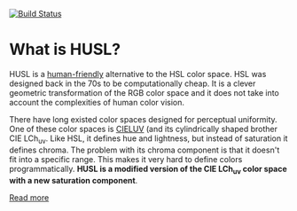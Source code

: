 [![Build Status](https://secure.travis-ci.org/boronine/husl.png)](http://travis-ci.org/boronine/husl)

# What is <abbr class="initialism">HUSL</abbr>?

HUSL is a [human-friendly](http://boronine.com/2012/03/26/Color-Spaces-for-Human-Beings/) alternative to the HSL color space. HSL was designed back in the 70s to be computationally cheap. It is a clever geometric transformation of the RGB color space and it does not take into account the complexities of human color vision.

There have long existed color spaces designed for perceptual uniformity. One of these color spaces is [CIELUV](http://en.wikipedia.org/wiki/CIELUV) (and its cylindrically shaped brother CIE LCh<sub>uv</sub>. Like HSL, it defines hue and lightness, but instead of saturation it defines chroma. The problem with its chroma component is that it doesn't fit into a specific range. This makes it very hard to define colors programmatically. **HUSL is a modified version of the CIE LCh<sub>uv</sub> color space with a new saturation component**.

[Read more](http://boronine.com/husl)
